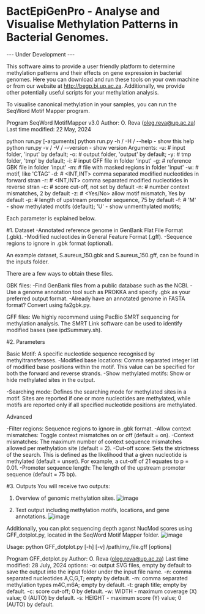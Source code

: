 # BactEpiGenPro - Analyse and Visualise Methylation Patterns in Bacterial Genomes.

--- Under Development --- 

This software aims to provide a user friendly platform to determine methylation patterns and their effects on gene expression in bacterial genomes. Here you can download and run these tools on your own machine or from our website at http://begp.bi.up.ac.za. Additionally, we provide other potentially useful scripts for your methylation analysis.

To visualise canonical methylation in your samples, you can run the SeqWord Motif Mapper program.

Program SeqWord MotifMapper v3.0
Author: O. Reva (oleg.reva@up.ac.za)
Last time modified: 22 May, 2024

python run.py [-arguments]
python run.py -h / -H / --help - show this help
python run.py -v / -V / --version - show version
Arguments:
	   -u:       # <folder> input folder, 'input' by default;
	   -o:       # <folder> output folder, 'output' by default;
	   -y:       # <folder> tmp folder, 'tmp' by default;
	   -i:       # <file name> input GFF file in folder 'input'
	   -g:       # <file name> reference GBK file in folder 'input'
	   -m:       # <file name> file with masked regions in folder 'input'
	   -w:       # <word> motif, like 'CTAG'
	   -d:       # <INT,INT> comma separated modified nucleotides in forward stran
	   -r:       # <INT,INT> comma separated modified nucleotides in reverse stran
	   -c:       # <FLOAT> score cut-off, not set by default
	   -n:       # <INT> number context mismatches, 2 by default
	   -z:       # <Yes/No> allow motif mismatch, Yes by default
	   -p:       # <INT> length of upstream promoter sequence, 75 by default
	   -f:       # 'M' - show methylated motifs (default); 'U' - show unmenthylated motifs;

Each parameter is explained below.

#1. Dataset
-Annotated reference genome in GenBank Flat File Format (.gbk).
-Modified nucleotides in General Feature Format (.gff).
-Sequence regions to ignore in .gbk format (optional).

An example dataset, S.aureus_150.gbk and S.aureus_150.gff, can be found in the inputs folder.

There are a few ways to obtain these files.

GBK files:
-Find GenBank files from a public database such as the NCBI.
-Use a genome annotation tool such as PROKKA and specify .gbk as your preferred output format.
-Already have an annotated genome in FASTA format? Convert using fa2gbk.py.

GFF files:
We highly recommend using PacBio SMRT sequencing for methylation analysis. The SMRT Link software can be used to identify modified bases (see ipdSummary.sh).

#2. Parameters

Basic
Motif: A specific nucleotide sequence recognised by methyltransferases.
-Modified base locations: Comma separated integer list of modified base positions within the motif. This value can be specified for both the forward and reverse strands.
-Show methylated motifs: Show or hide methylated sites in the output.

-Searching mode: Defines the searching mode for methylated sites in a motif. Sites are reported if one or more nucleotides are methylated, while motifs are reported only if all specified nucleotide positions are methylated.

Advanced

-Filter regions: Sequence regions to ignore in .gbk format.
-Allow context mismatches: Toggle context mismatches on or off (default = on).
-Context mismatches: The maximum number of context sequence mismatches allowed per methylation site (default = 2).
-Cut-off score: Sets the strictness of the search. This is defined as the likelihood that a given nucleotide is methylated (default = unset). For example, a cut-off of 21 equates to p = 0.01.
-Promoter sequence length: The length of the upstream promoter sequence (default = 75 bp).

#3. Outputs
You will receive two outputs:

1. Overview of genomic methylation sites.
![image](https://github.com/user-attachments/assets/8f6f4f36-5480-40c9-8d1c-56254f623825)

2. Text output including methylation motifs, locations, and gene annotations.
![image](https://github.com/user-attachments/assets/e12e9ced-a57a-4b81-a6e8-1f91118b8a12)

Additionally, you can plot sequencing depth aganst NucMod scores using GFF_dotplot.py, located in the SeqWord Motif Mapper folder.
![image](https://github.com/user-attachments/assets/2b8a72d8-0aac-44b3-a59e-a0df4d609d84)

Usage: python GFF_dotplot.py [-h] [-v] /path/my_file.gff [options]

Program GFF_dotplot.py
Author: O. Reva (oleg.reva@up.ac.za)
Last time modified: 28 July, 2024
options:
        -o: output SVG files, empty by default to save the output into
            the input folder under the input file name.
        -n: comma separated nucleotides A,C,G,T; empty by default.
        -m: comma separated methylation types m4C,m6A; empty by default.
        -t: graph title; empty by default.
        -c: score cut-off; 0 by default.
        -w: WIDTH - maximum coverage (X) value; 0 (AUTO) by default.
        -s: HEIGHT - maximum score (Y) value; 0 (AUTO) by default.


   
